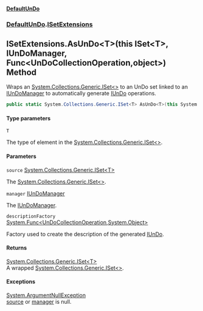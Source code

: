 #### [DefaultUnDo](../../index.md 'index')
### [DefaultUnDo](../../index.md#DefaultUnDo 'DefaultUnDo').[ISetExtensions](index.md 'DefaultUnDo\.ISetExtensions')

## ISetExtensions\.AsUnDo\<T\>\(this ISet\<T\>, IUnDoManager, Func\<UnDoCollectionOperation,object\>\) Method

Wraps an [System\.Collections\.Generic\.ISet&lt;&gt;](https://docs.microsoft.com/en-us/dotnet/api/System.Collections.Generic.ISet-1 'System\.Collections\.Generic\.ISet\`1') to an UnDo set linked to an [IUnDoManager](../IUnDoManager/index.md 'DefaultUnDo\.IUnDoManager') to automatically generate [IUnDo](../IUnDo/index.md 'DefaultUnDo\.IUnDo') operations\.

```csharp
public static System.Collections.Generic.ISet<T> AsUnDo<T>(this System.Collections.Generic.ISet<T> source, DefaultUnDo.IUnDoManager manager, System.Func<DefaultUnDo.UnDoCollectionOperation,object?>? descriptionFactory=null);
```
#### Type parameters

<a name='DefaultUnDo.ISetExtensions.AsUnDo_T_(thisSystem.Collections.Generic.ISet_T_,DefaultUnDo.IUnDoManager,System.Func_DefaultUnDo.UnDoCollectionOperation,object_).T'></a>

`T`

The type of element in the [System\.Collections\.Generic\.ISet&lt;&gt;](https://docs.microsoft.com/en-us/dotnet/api/System.Collections.Generic.ISet-1 'System\.Collections\.Generic\.ISet\`1')\.
#### Parameters

<a name='DefaultUnDo.ISetExtensions.AsUnDo_T_(thisSystem.Collections.Generic.ISet_T_,DefaultUnDo.IUnDoManager,System.Func_DefaultUnDo.UnDoCollectionOperation,object_).source'></a>

`source` [System\.Collections\.Generic\.ISet&lt;](https://docs.microsoft.com/en-us/dotnet/api/System.Collections.Generic.ISet-1 'System\.Collections\.Generic\.ISet\`1')[T](AsUnDo_T_(thisISet_T_,IUnDoManager,Func_UnDoCollectionOperation,object_).md#DefaultUnDo.ISetExtensions.AsUnDo_T_(thisSystem.Collections.Generic.ISet_T_,DefaultUnDo.IUnDoManager,System.Func_DefaultUnDo.UnDoCollectionOperation,object_).T 'DefaultUnDo\.ISetExtensions\.AsUnDo\<T\>\(this System\.Collections\.Generic\.ISet\<T\>, DefaultUnDo\.IUnDoManager, System\.Func\<DefaultUnDo\.UnDoCollectionOperation,object\>\)\.T')[&gt;](https://docs.microsoft.com/en-us/dotnet/api/System.Collections.Generic.ISet-1 'System\.Collections\.Generic\.ISet\`1')

The [System\.Collections\.Generic\.ISet&lt;&gt;](https://docs.microsoft.com/en-us/dotnet/api/System.Collections.Generic.ISet-1 'System\.Collections\.Generic\.ISet\`1')\.

<a name='DefaultUnDo.ISetExtensions.AsUnDo_T_(thisSystem.Collections.Generic.ISet_T_,DefaultUnDo.IUnDoManager,System.Func_DefaultUnDo.UnDoCollectionOperation,object_).manager'></a>

`manager` [IUnDoManager](../IUnDoManager/index.md 'DefaultUnDo\.IUnDoManager')

The [IUnDoManager](../IUnDoManager/index.md 'DefaultUnDo\.IUnDoManager')\.

<a name='DefaultUnDo.ISetExtensions.AsUnDo_T_(thisSystem.Collections.Generic.ISet_T_,DefaultUnDo.IUnDoManager,System.Func_DefaultUnDo.UnDoCollectionOperation,object_).descriptionFactory'></a>

`descriptionFactory` [System\.Func&lt;](https://docs.microsoft.com/en-us/dotnet/api/System.Func-2 'System\.Func\`2')[UnDoCollectionOperation](../UnDoCollectionOperation/index.md 'DefaultUnDo\.UnDoCollectionOperation')[,](https://docs.microsoft.com/en-us/dotnet/api/System.Func-2 'System\.Func\`2')[System\.Object](https://docs.microsoft.com/en-us/dotnet/api/System.Object 'System\.Object')[&gt;](https://docs.microsoft.com/en-us/dotnet/api/System.Func-2 'System\.Func\`2')

Factory used to create the description of the generated [IUnDo](../IUnDo/index.md 'DefaultUnDo\.IUnDo')\.

#### Returns
[System\.Collections\.Generic\.ISet&lt;](https://docs.microsoft.com/en-us/dotnet/api/System.Collections.Generic.ISet-1 'System\.Collections\.Generic\.ISet\`1')[T](AsUnDo_T_(thisISet_T_,IUnDoManager,Func_UnDoCollectionOperation,object_).md#DefaultUnDo.ISetExtensions.AsUnDo_T_(thisSystem.Collections.Generic.ISet_T_,DefaultUnDo.IUnDoManager,System.Func_DefaultUnDo.UnDoCollectionOperation,object_).T 'DefaultUnDo\.ISetExtensions\.AsUnDo\<T\>\(this System\.Collections\.Generic\.ISet\<T\>, DefaultUnDo\.IUnDoManager, System\.Func\<DefaultUnDo\.UnDoCollectionOperation,object\>\)\.T')[&gt;](https://docs.microsoft.com/en-us/dotnet/api/System.Collections.Generic.ISet-1 'System\.Collections\.Generic\.ISet\`1')  
A wrapped [System\.Collections\.Generic\.ISet&lt;&gt;](https://docs.microsoft.com/en-us/dotnet/api/System.Collections.Generic.ISet-1 'System\.Collections\.Generic\.ISet\`1')\.

#### Exceptions

[System\.ArgumentNullException](https://docs.microsoft.com/en-us/dotnet/api/System.ArgumentNullException 'System\.ArgumentNullException')  
[source](AsUnDo_T_(thisISet_T_,IUnDoManager,Func_UnDoCollectionOperation,object_).md#DefaultUnDo.ISetExtensions.AsUnDo_T_(thisSystem.Collections.Generic.ISet_T_,DefaultUnDo.IUnDoManager,System.Func_DefaultUnDo.UnDoCollectionOperation,object_).source 'DefaultUnDo\.ISetExtensions\.AsUnDo\<T\>\(this System\.Collections\.Generic\.ISet\<T\>, DefaultUnDo\.IUnDoManager, System\.Func\<DefaultUnDo\.UnDoCollectionOperation,object\>\)\.source') or [manager](AsUnDo_T_(thisISet_T_,IUnDoManager,Func_UnDoCollectionOperation,object_).md#DefaultUnDo.ISetExtensions.AsUnDo_T_(thisSystem.Collections.Generic.ISet_T_,DefaultUnDo.IUnDoManager,System.Func_DefaultUnDo.UnDoCollectionOperation,object_).manager 'DefaultUnDo\.ISetExtensions\.AsUnDo\<T\>\(this System\.Collections\.Generic\.ISet\<T\>, DefaultUnDo\.IUnDoManager, System\.Func\<DefaultUnDo\.UnDoCollectionOperation,object\>\)\.manager') is null\.